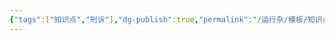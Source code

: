 ```yaml
---
{"tags":["知识点","刑诉"],"dg-publish":true,"permalink":"/运行杂/模板/知识点/刑诉知识点模板/","dgPassFrontmatter":true,"created":"2024-11-01T14:24:30.300+08:00","updated":"2024-11-01T14:25:02.212+08:00"}
---
```


